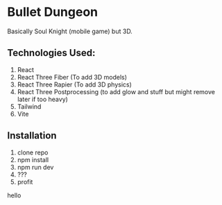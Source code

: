# Bullet Dungeon
Basically Soul Knight (mobile game) but 3D. 

## Technologies Used:
1. React
2. React Three Fiber (To add 3D models)
3. React Three Rapier (To add 3D physics)
4. React Three Postprocessing (to add glow and stuff but might remove later if too heavy)
5. Tailwind
6. Vite

## Installation
1. clone repo
2. npm install
3. npm run dev
4. ???
5. profit

hello